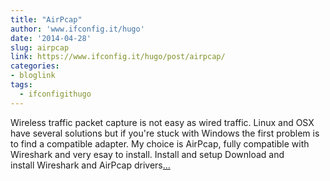 ```yaml
---
title: "AirPcap"
author: 'www.ifconfig.it/hugo'
date: '2014-04-28'
slug: airpcap
link: https://www.ifconfig.it/hugo/post/airpcap/
categories:
- bloglink
tags:
  - ifconfigithugo
---
```


Wireless traffic packet capture is not easy as wired traffic. Linux and OSX have several solutions but if you're stuck with Windows the first problem is to find a compatible adapter. My choice is AirPcap, fully compatible with Wireshark and very esay to install. Install and setup Download and install Wireshark and AirPcap drivers[... <i class="fas fa-external-link-alt"></i>](https://www.ifconfig.it/hugo/post/airpcap/)

